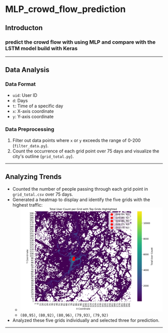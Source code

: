 # MLP_crowd_flow_prediction
## Introducton
### predict the crowd flow with using MLP and compare with the LSTM model build with Keras

---

## Data Analysis 

### Data Format
- `uid`: User ID
- `d`: Days
- `t`: Time of a specific day
- `x`: X-axis coordinate
- `y`: Y-axis coordinate

### Data Preprocessing
1. Filter out data points where `x` or `y` exceeds the range of 0-200 (`filter_data.py`).
2. Count the occurrence of each grid point over 75 days and visualize the city's outline (`grid_total.py`).

---

## Analyzing Trends
- Counted the number of people passing through each grid point in `grid_total.csv` over 75 days.
- Generated a heatmap to display and identify the five grids with the highest traffic:
  - ![image](https://github.com/Po-Hung0804/MLP_crowd_flow_prediction/blob/main/heatmap.png)
  - `(80,95)`, `(80,92)`, `(80,96)`, `(79,93)`, `(79,92)`
- Analyzed these five grids individually and selected three for prediction.

---

